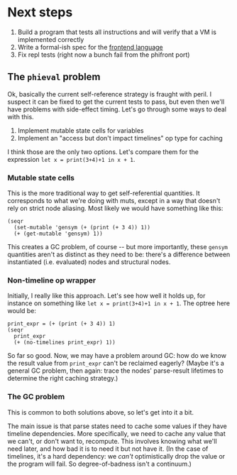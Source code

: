 # Next steps
1. Build a program that tests all instructions and will verify that a VM is
   implemented correctly
2. Write a formal-ish spec for the [frontend language](phifront.pm)
3. Fix repl tests (right now a bunch fail from the phifront port)

## The `phieval` problem
Ok, basically the current self-reference strategy is fraught with peril. I
suspect it can be fixed to get the current tests to pass, but even then we'll
have problems with side-effect timing. Let's go through some ways to deal with
this.

1. Implement mutable state cells for variables
2. Implement an "access but don't impact timelines" op type for caching

I think those are the only two options. Let's compare them for the expression
`let x = print(3+4)+1 in x + 1`.

### Mutable state cells
This is the more traditional way to get self-referential quantities. It
corresponds to what we're doing with muts, except in a way that doesn't rely on
strict node aliasing. Most likely we would have something like this:

```
(seqr
  (set-mutable 'gensym (+ (print (+ 3 4)) 1))
  (+ (get-mutable 'gensym) 1))
```

This creates a GC problem, of course -- but more importantly, these `gensym`
quantities aren't as distinct as they need to be: there's a difference between
instantiated (i.e. evaluated) nodes and structural nodes.

### Non-timeline op wrapper
Initially, I really like this approach. Let's see how well it holds up, for
instance on something like `let x = print(3+4)+1 in x + 1`. The optree here
would be:

```
print_expr = (+ (print (+ 3 4)) 1)
(seqr
  print_expr
  (+ (no-timelines print_expr) 1))
```

So far so good. Now, we may have a problem around GC: how do we know the result
value from `print_expr` can't be reclaimed eagerly? (Maybe it's a general GC
problem, then again: trace the nodes' parse-result lifetimes to determine the
right caching strategy.)

### The GC problem
This is common to both solutions above, so let's get into it a bit.

The main issue is that parse states need to cache some values if they have
timeline dependencies. More specifically, we need to cache any value that we
can't, or don't want to, recompute. This involves knowing what we'll need later,
and how bad it is to need it but not have it. (In the case of timelines, it's a
hard dependency: we _can't_ optimistically drop the value or the program will
fail. So degree-of-badness isn't a continuum.)

